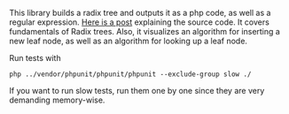 This library builds a radix tree and outputs it as a php code, as well as a regular expression.
[Here is a post](https://medium.com/p/725e42e7f42f) explaining the source code. It covers fundamentals of Radix trees. Also, it visualizes an algorithm for inserting a new leaf node, as well as an algorithm for looking up a leaf node.

Run tests with

```
php ../vendor/phpunit/phpunit/phpunit --exclude-group slow ./
```

If you want to run slow tests, run them one by one since they are very demanding memory-wise.
